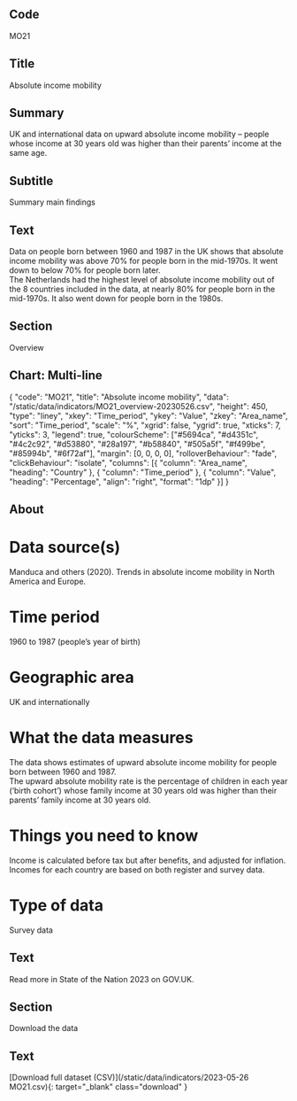## Code
MO21

## Title
Absolute income mobility

## Summary
UK and international data on upward absolute income mobility – people whose income at 30 years old was higher than their parents’ income at the same age.

## Subtitle
Summary main findings

## Text
Data on people born between 1960 and 1987 in the UK shows that absolute income mobility was above 70% for people born in the mid-1970s. It went down to below 70% for people born later.
<br>
The Netherlands had the highest level of absolute income mobility out of the 8 countries included in the data, at nearly 80% for people born in the mid-1970s. It also went down for people born in the 1980s.

## Section
Overview

## Chart: Multi-line
{ "code": "MO21", "title": "Absolute income mobility", "data": "/static/data/indicators/MO21_overview-20230526.csv", "height": 450, "type": "liney", "xkey": "Time_period", "ykey": "Value", "zkey": "Area_name", "sort": "Time_period", "scale": "%", "xgrid": false, "ygrid": true, "xticks": 7, "yticks": 3, "legend": true, "colourScheme": ["#5694ca", "#d4351c", "#4c2c92", "#d53880", "#28a197", "#b58840", "#505a5f", "#f499be", "#85994b", "#6f72af"], "margin": [0, 0, 0, 0], "rolloverBehaviour": "fade", "clickBehaviour": "isolate", "columns": [{ "column": "Area_name", "heading": "Country" }, { "column": "Time_period" }, { "column": "Value", "heading": "Percentage", "align": "right", "format": "1dp" }] }

## About
# Data source(s)
Manduca and others (2020). Trends in absolute income mobility in North America and Europe.

# Time period
1960 to 1987 (people’s year of birth)

# Geographic area
UK and internationally

# What the data measures
The data shows estimates of upward absolute income mobility for people born between 1960 and 1987.
<br>
The upward absolute mobility rate is the percentage of children in each year (‘birth cohort’) whose family income at 30 years old was higher than their parents’ family income at 30 years old.

# Things you need to know
Income is calculated before tax but after benefits, and adjusted for inflation. Incomes for each country are based on both register and survey data.

# Type of data
Survey data

## Text
Read more in State of the Nation 2023 on GOV.UK.

## Section
Download the data

## Text
[Download full dataset (CSV)](/static/data/indicators/2023-05-26 MO21.csv){: target="_blank" class="download" }
